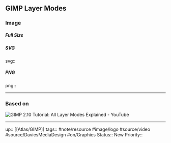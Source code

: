 ## GIMP Layer Modes

### Image

##### Full Size



##### SVG

svg:: 

##### PNG

png:: 

---
### Based on

![GIMP 2.10 Tutorial: All Layer Modes Explained - YouTube](https://www.youtube.com/watch?v=17Iivi0tmug)


---

up:: [[Atlas/GIMP]]
tags:: #note/resource #image/logo #source/video #source/DaviesMediaDesign  #on/Graphics 
Status:: New
Priority:: 
